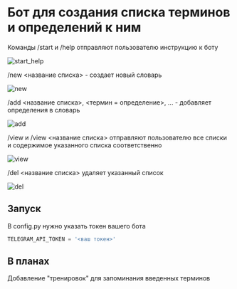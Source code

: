 # Бот для создания списка терминов и определений к ним

Команды /start и /help отправляют пользователю инструкцию к боту

![start_help](https://user-images.githubusercontent.com/55056268/87755469-1d072800-c818-11ea-8138-859d0ae9ff1b.gif)

/new <название списка> - создает новый словарь

![new](https://user-images.githubusercontent.com/55056268/87755504-2abcad80-c818-11ea-9492-69afadae2eda.gif)

/add <название списка>, <термин = определение>, ... - добавляет определения в словарь

![add](https://user-images.githubusercontent.com/55056268/87755511-2db79e00-c818-11ea-9f16-cc9f5e8a9674.gif)

/view и /view <название списка> отправляют пользователю все списки и содержимое указанного списка соответственно

![view](https://user-images.githubusercontent.com/55056268/87755518-314b2500-c818-11ea-86be-9c5cada621e7.gif)

/del <название списка> удаляет указанный список

![del](https://user-images.githubusercontent.com/55056268/87755525-3314e880-c818-11ea-992c-ca95b6408acf.gif)

## Запуск

В config.py нужно указать токен вашего бота

```python
TELEGRAM_API_TOKEN = '<ваш токен>'
```

## В планах

Добавление "тренировок" для запоминания введенных терминов
